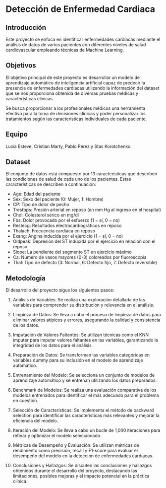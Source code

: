 # Detección de Enfermedad Cardiaca

## Introducción

Este proyecto se enfoca en identificar enfermedades cardíacas mediante el análisis de datos de varios pacientes con diferentes niveles de salud cardiovascular empleando técnicas de Machine Learning.

## Objetivos

El objetivo principal de este proyecto es desarrollar un modelo de aprendizaje automático de inteligencia artificial capaz de predecir la presencia de enfermedades cardíacas utilizando la información del dataset que se nos proporciona obtenida de diversas pruebas médicas y características clínicas.

Se busca proporcionar a los profesionales médicos una herramienta efectiva para la toma de decisiones clínicas y poder personalizar los tratamientos según las características individuales de cada paciente.

## Equipo

 Lucía Esteve, Cristian Marty, Pablo Pérez y Stas Korotchenko.

## Dataset

El conjunto de datos está compuesto por 13 características que describen las condiciones de salud de cada uno de los pacientes. Estas características se describen a continuación:

- Age: Edad del paciente 
- Sex: Sexo del paciente (0: Mujer, 1: Hombre)
- CP: Tipo de dolor de pecho 
- Trestbps: Presión arterial en reposo (en mm Hg al ingreso en el hospital)
- Chol: Colesterol sérico en mg/dl
- Fbs: Dolor provocado por el esfuerzo (1 = sí, 0 = no)
- Restecg: Resultados electrocardiográficos en reposo
- Thalach: Frecuencia cardiaca en reposo
- Exang: Angina inducida por el ejercicio (1 = sí, 0 = no)
- Oldpeak: Depresión del ST inducida por el ejercicio en relación con el reposo
- Slope: La pendiente del segmento ST en ejercicio máximo
- Ca: Número de vasos mayores (0-3) coloreados por fluoroscopía
- Thal: Tipo de defecto (3: Normal, 6: Defecto fijo, 7: Defecto reversible)

## Metodología

El desarrollo del proyecto sigue los siguientes pasos:

1. Análisis de Variables: Se realiza una exploración detallada de las variables para comprender su distribución y relevancia en el análisis.

2. Limpieza de Datos: Se lleva a cabo el proceso de limpieza de datos para eliminar valores atípicos y errores, asegurando la calidad y consistencia de los datos.

3. Imputación de Valores Faltantes: Se utilizan técnicas como el KNN imputer para imputar valores faltantes en las variables, garantizando la integridad de los datos para el análisis.

4. Preparación de Datos: Se transforman las variables categóricas en variables dummy para su inclusión en el modelo de aprendizaje automático.

5. Entrenamiento del Modelo: Se selecciona un conjunto de modelos de aprendizaje automático y se entrenan utilizando los datos preparados.

6. Benchmark de Modelos: Se realiza una evaluación comparativa de los modelos entrenados para identificar el más adecuado para el problema en cuestión.

7. Selección de Características: Se implementa el método de backward selection para identificar las características más relevantes y mejorar la eficiencia del modelo.

8. Iteración del Modelo: Se lleva a cabo un bucle de 1,000 iteraciones para refinar y optimizar el modelo seleccionado.

9. Métricas de Desempeño y Evaluación: Se utilizan métricas de rendimiento como precisión, recall y F1-score para evaluar el desempeño del modelo en la detección de enfermedades cardíacas.

10. Conclusiones y Hallazgos: Se discuten las conclusiones y hallazgos obtenidos durante el desarrollo del proyecto, destacando las limitaciones, posibles mejoras y el impacto potencial en la práctica clínica.
